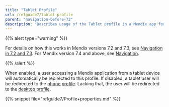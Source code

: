 ```yaml
---
title: "Tablet Profile"
url: /refguide7/tablet-profile
parent: "navigation-before-72"
description: "Describes usage of the Tablet profile in a Mendix app for Mendix versions 7.0 and 7.1."
---
```


{{% alert type="warning" %}}

For details on how this works in Mendix versions 7.2 and 7.3, see [Navigation in 7.2 and 7.3](navigation-in-72-and-73). For Mendix version 7.4 and above, see [Navigation](navigation).

{{% /alert %}}

When enabled, a user accessing a Mendix application from a tablet device will automatically be redirected to this profile. If disabled, a tablet user will be redirected to the [phone profile](phone-profile). Lacking that, the user will be redirected to the [desktop profile](desktop-profile).

{{% snippet file="refguide7/Profile+properties.md" %}}
